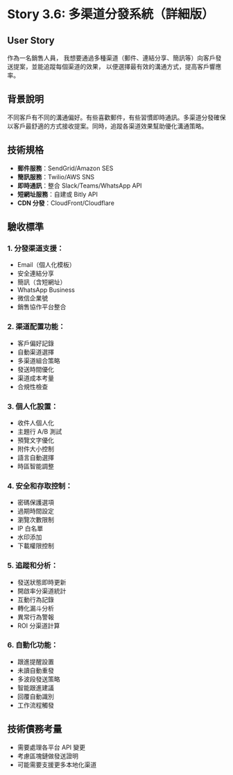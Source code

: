 # Story 3.6: 多渠道分發系統（詳細版）

## User Story
作為一名銷售人員，
我想要通過多種渠道（郵件、連結分享、簡訊等）向客戶發送提案，並能追蹤每個渠道的效果，
以便選擇最有效的溝通方式，提高客戶響應率。

## 背景說明
不同客戶有不同的溝通偏好。有些喜歡郵件，有些習慣即時通訊。多渠道分發確保以客戶最舒適的方式接收提案。同時，追蹤各渠道效果幫助優化溝通策略。

## 技術規格
- **郵件服務**：SendGrid/Amazon SES
- **簡訊服務**：Twilio/AWS SNS
- **即時通訊**：整合 Slack/Teams/WhatsApp API
- **短網址服務**：自建或 Bitly API
- **CDN 分發**：CloudFront/Cloudflare

## 驗收標準

### 1. 分發渠道支援：
- Email（個人化模板）
- 安全連結分享
- 簡訊（含短網址）
- WhatsApp Business
- 微信企業號
- 銷售協作平台整合

### 2. 渠道配置功能：
- 客戶偏好記錄
- 自動渠道選擇
- 多渠道組合策略
- 發送時間優化
- 渠道成本考量
- 合規性檢查

### 3. 個人化設置：
- 收件人個人化
- 主題行 A/B 測試
- 預覽文字優化
- 附件大小控制
- 語言自動選擇
- 時區智能調整

### 4. 安全和存取控制：
- 密碼保護選項
- 過期時間設定
- 瀏覽次數限制
- IP 白名單
- 水印添加
- 下載權限控制

### 5. 追蹤和分析：
- 發送狀態即時更新
- 開啟率分渠道統計
- 互動行為記錄
- 轉化漏斗分析
- 異常行為警報
- ROI 分渠道計算

### 6. 自動化功能：
- 跟進提醒設置
- 未讀自動重發
- 多波段發送策略
- 智能跟進建議
- 回覆自動識別
- 工作流程觸發

## 技術債務考量
- 需要處理各平台 API 變更
- 考慮區塊鏈做發送證明
- 可能需要支援更多本地化渠道
